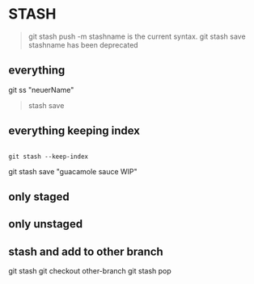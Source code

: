 STASH
=====
>  git stash push -m stashname is the current syntax. git stash save stashname has been deprecated

## everything
git ss "neuerName"
> stash save

## everything keeping index
```

git stash --keep-index

```

git stash save "guacamole sauce WIP"

## only staged

## only unstaged

## stash and add to other branch
git stash
git checkout other-branch
git stash pop